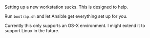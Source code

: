 Setting up a new workstation sucks. This is designed to help.

Run `bootrap.sh` and let Ansible get everything set up for you.

Currently this only supports an OS-X environment. I might extend it to support Linux in the future.
